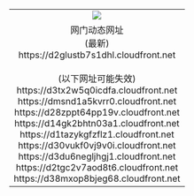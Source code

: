 ﻿<table>
  <tr></tr>
  <tr><td colspan=2 align=center><img src="https://d2glustb7s1dhl.cloudfront.net/Up/oGate.jpg" /></td></tr>
  <tr><td colspan=2 align=center>网门动态网址<br/>(最新)
<br>https://d2glustb7s1dhl.cloudfront.net
<br/><br/>(以下网址可能失效)
<br>https://d3tx2w5q0icdfa.cloudfront.net
<br>https://dmsnd1a5kvrr0.cloudfront.net
<br>https://d28zppt64pp19v.cloudfront.net
<br>https://d14gk2bhtn03a1.cloudfront.net
<br>https://d1tazykgfzflz1.cloudfront.net
<br>https://d30vukf0vj9v0i.cloudfront.net
<br>https://d3du6negljhgj1.cloudfront.net
<br>https://d2tgc2v7aod8t6.cloudfront.net
<br>https://d38mxop8bjeg68.cloudfront.net
    </td>
  </tr>
</table>
